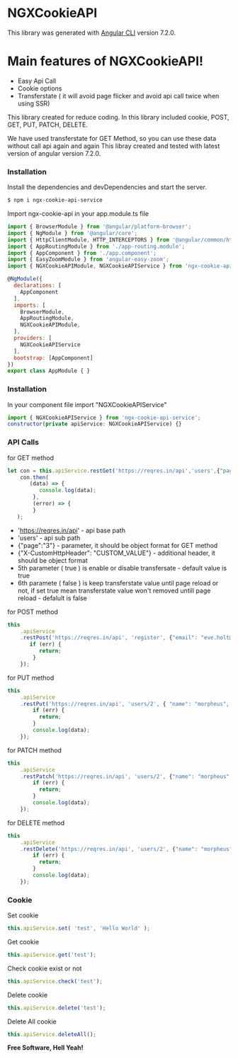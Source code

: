 # NGXCookieAPI

This library was generated with [Angular CLI](https://github.com/angular/angular-cli) version 7.2.0.  

# Main features of NGXCookieAPI!

  - Easy Api Call
  - Cookie options 
  - Transferstate ( it will avoid page flicker and avoid api call twice when using SSR)  

This library created for reduce coding. In this library included cookie, POST, GET, PUT, PATCH, DELETE.  

We have used transferstate for GET Method, so you can use these data without call api again and again 
This libray created and tested with latest version of angular version 7.2.0. 

### Installation

Install the dependencies and devDependencies and start the server.

```sh
$ npm i ngx-cookie-api-service 
``` 

Import ngx-cookie-api in your app.module.ts file
```javascript
import { BrowserModule } from '@angular/platform-browser';
import { NgModule } from '@angular/core';
import { HttpClientModule, HTTP_INTERCEPTORS } from '@angular/common/http';
import { AppRoutingModule } from './app-routing.module';
import { AppComponent } from './app.component';
import { EasyZoomModule } from 'angular-easy-zoom';
import { NGXCookieAPIModule, NGXCookieAPIService } from 'ngx-cookie-api-service';

@NgModule({
  declarations: [
    AppComponent
  ],
  imports: [
    BrowserModule,
    AppRoutingModule,
	NGXCookieAPIModule,
  ],
  providers: [
    NGXCookieAPIService
  ],
  bootstrap: [AppComponent]
})
export class AppModule { }
``` 

### Installation

In your component file import "NGXCookieAPIService"
```javascript
import { NGXCookieAPIService } from 'ngx-cookie-api-service';
constructor(private apiService: NGXCookieAPIService) {}
``` 
### API Calls
for GET method 
```javascript
let con = this.apiService.restGet('https://reqres.in/api','users',{"page":"3"}, {"X-CustomHttpHeader": "CUSTOM_VALUE"}, true, false);
    con.then(  
       (data) => { 
          console.log(data);
	    }, 
		(error) => { 	
		}
   );
```
  - 'https://reqres.in/api' - api base path
  - 'users' - api sub path
  - {"page":"3"} - parameter, it should be object format for GET method
  - {"X-CustomHttpHeader": "CUSTOM_VALUE"} - additional header, it should be object format
  - 5th parameter ( true ) is enable or disable transfersate - default value is true
  - 6th paramete ( false ) is keep transferstate value until page reload or not, if set true mean transferstate value won't removed untill page reload - defalult is false  
  
for POST method 
```javascript
this
    .apiService
    .restPost('https://reqres.in/api', 'register', {"email": "eve.holt@reqres.in","password": "pistol"}, {"X-CustomHttpHeader": "CUSTOM_VALUE"}, (err, data) => {
       if (err) { 
          return;
        } 
    });
```

for PUT method 
```javascript
this
    .apiService
    .restPut('https://reqres.in/api', 'users/2', { "name": "morpheus", "job": "zion resident"}, {"X-CustomHttpHeader": "CUSTOM_VALUE"}, (err, data) => {
        if (err) { 
          return;
        }
		console.log(data);
    });
```

for PATCH method 
```javascript
this
    .apiService
    .restPatch('https://reqres.in/api', 'users/2', {"name": "morpheus","job": "zion resident"}, {"X-CustomHttpHeader": "CUSTOM_VALUE"}, (err, data) => {
        if (err) { 
          return;
        }
		console.log(data);
    });
```

for DELETE method 
```javascript
this
    .apiService
    .restDelete('https://reqres.in/api', 'users/2', {"name": "morpheus","job": "zion resident"}, {"X-CustomHttpHeader": "CUSTOM_VALUE"}, (err, data) => {
        if (err) { 
          return;
        }
		console.log(data);
    });
```
### Cookie
Set cookie 
```javascript
this.apiService.set( 'test', 'Hello World' ); 
``` 

Get cookie 
```javascript
this.apiService.get('test');
``` 
Check cookie exist or not  
```javascript
this.apiService.check('test');
``` 
Delete cookie
```javascript
this.apiService.delete('test');
``` 
Delete All cookie
```javascript
this.apiService.deleteAll();
``` 
**Free Software, Hell Yeah!** 